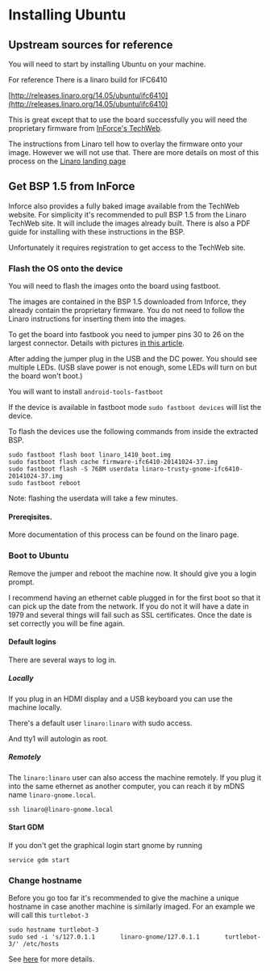 # Installing Ubuntu

## Upstream sources for reference


You will need to start by installing Ubuntu on your machine.


For reference There is a linaro build for IFC6410

[http://releases.linaro.org/14.05/ubuntu/ifc6410](http://releases.linaro.org/14.05/ubuntu/ifc6410)

This is great except that to use the board successfully you will need the proprietary firmware from [InForce's TechWeb](http://www.inforcecomputing.com/techweb/).

The instructions from Linaro tell how to overlay the firmware onto your image. However we will not use that.
There are more details on most of this process on the [Linaro landing page](http://releases.linaro.org/14.05/ubuntu/ifc6410)

## Get BSP 1.5 from InForce

Inforce also provides a fully baked image available from the TechWeb website.
For simplicity it's recommended to pull BSP 1.5 from the Linaro TechWeb site.
It will include the images already built.
There is also a PDF guide for installing with these instructions in the BSP.

Unfortunately it requires registration to get access to the TechWeb site.


### Flash the OS onto the device

You will need to flash the images onto the board using fastboot.

The images are contained in the BSP 1.5 downloaded from Inforce, they already contain the proprietary firmware. You do not need to follow the Linaro instructions for inserting them into the images.

To get the board into fastbook you need to jumper pins 30 to 26 on the largest connector.
Details with pictures [in this article](http://mydragonboard.org/2013/forcing-ifc6410-into-fastboot/).

After adding the jumper plug in the USB and the DC power. You should see multiple LEDs. (USB slave power is not enough, some LEDs will turn on but the board won't boot.)

You will want to install `android-tools-fastboot`

If the device is available in fastboot mode `sudo fastboot devices` will list the device.

To flash the devices use the following commands from inside the extracted BSP.

```
sudo fastboot flash boot linaro_1410_boot.img
sudo fastboot flash cache firmware-ifc6410-20141024-37.img
sudo fastboot flash -S 768M userdata linaro-trusty-gnome-ifc6410-20141024-37.img
sudo fastboot reboot
```

Note: flashing the userdata will take a few minutes.

#### Prereqisites.
More documentation of this process can be found on the linaro page.


### Boot to Ubuntu

Remove the jumper and reboot the machine now. It should give you a login prompt.

I recommend having an ethernet cable plugged in for the first boot so that it can pick up the date from the network.
If you do not it will have a date in 1979 and several things will fail such as SSL certificates.
Once the date is set correctly you will be fine again.

#### Default logins

There are several ways to log in.

##### Locally

If you plug in an HDMI display and a USB keyboard you can use the machine locally.

There's a default user `linaro:linaro` with sudo access.

And tty1 will autologin as root.

##### Remotely

The `linaro:linaro` user can also access the machine remotely.
If you plug it into the same ethernet as another computer, you can reach it by mDNS name `linaro-gnome.local`.

```
ssh linaro@linaro-gnome.local
```


#### Start GDM

If you don't get the graphical login start gnome by running

```
service gdm start
```

### Change hostname

Before you go too far it's recommended to give the machine a unique hostname in case another machine is similarly imaged.
For an example we will call this `turtlebot-3`

```
sudo hostname turtlebot-3
sudo sed -i 's/127.0.1.1       linaro-gnome/127.0.1.1       turtlebot-3/' /etc/hosts
```
See [here](https://askubuntu.com/questions/87665/how-do-i-change-the-hostname-without-a-restart) for more details.
